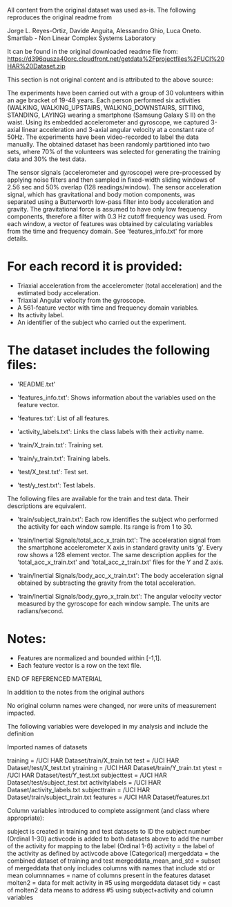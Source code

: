 All content from the original dataset was used as-is.  The following reproduces the original readme from 

Jorge L. Reyes-Ortiz, Davide Anguita, Alessandro Ghio, Luca Oneto.
Smartlab - Non Linear Complex Systems Laboratory

It can be found in the original downloaded readme file from:  https://d396qusza40orc.cloudfront.net/getdata%2Fprojectfiles%2FUCI%20HAR%20Dataset.zip


This section is not original content and is attributed to the above source:

The experiments have been carried out with a group of 30 volunteers within an age bracket of 19-48 years. Each person performed six activities (WALKING, WALKING_UPSTAIRS, WALKING_DOWNSTAIRS, SITTING, STANDING, LAYING) wearing a smartphone (Samsung Galaxy S II) on the waist. Using its embedded accelerometer and gyroscope, we captured 3-axial linear acceleration and 3-axial angular velocity at a constant rate of 50Hz. The experiments have been video-recorded to label the data manually. The obtained dataset has been randomly partitioned into two sets, where 70% of the volunteers was selected for generating the training data and 30% the test data. 

The sensor signals (accelerometer and gyroscope) were pre-processed by applying noise filters and then sampled in fixed-width sliding windows of 2.56 sec and 50% overlap (128 readings/window). The sensor acceleration signal, which has gravitational and body motion components, was separated using a Butterworth low-pass filter into body acceleration and gravity. The gravitational force is assumed to have only low frequency components, therefore a filter with 0.3 Hz cutoff frequency was used. From each window, a vector of features was obtained by calculating variables from the time and frequency domain. See 'features_info.txt' for more details. 

For each record it is provided:
======================================

- Triaxial acceleration from the accelerometer (total acceleration) and the estimated body acceleration.
- Triaxial Angular velocity from the gyroscope. 
- A 561-feature vector with time and frequency domain variables. 
- Its activity label. 
- An identifier of the subject who carried out the experiment.

The dataset includes the following files:
=========================================

- 'README.txt'

- 'features_info.txt': Shows information about the variables used on the feature vector.

- 'features.txt': List of all features.

- 'activity_labels.txt': Links the class labels with their activity name.

- 'train/X_train.txt': Training set.

- 'train/y_train.txt': Training labels.

- 'test/X_test.txt': Test set.

- 'test/y_test.txt': Test labels.

The following files are available for the train and test data. Their descriptions are equivalent. 

- 'train/subject_train.txt': Each row identifies the subject who performed the activity for each window sample. Its range is from 1 to 30. 

- 'train/Inertial Signals/total_acc_x_train.txt': The acceleration signal from the smartphone accelerometer X axis in standard gravity units 'g'. Every row shows a 128 element vector. The same description applies for the 'total_acc_x_train.txt' and 'total_acc_z_train.txt' files for the Y and Z axis. 

- 'train/Inertial Signals/body_acc_x_train.txt': The body acceleration signal obtained by subtracting the gravity from the total acceleration. 

- 'train/Inertial Signals/body_gyro_x_train.txt': The angular velocity vector measured by the gyroscope for each window sample. The units are radians/second. 

Notes: 
======
- Features are normalized and bounded within [-1,1].
- Each feature vector is a row on the text file.


END OF REFERENCED MATERIAL



In addition to the notes from the original authors


No original column names were changed, nor were units of measurement impacted.


The following variables were developed in my analysis and include the definition

Imported names of datasets

training = /UCI HAR Dataset/train/X_train.txt
test = /UCI HAR Dataset/test/X_test.txt
ytraining = /UCI HAR Dataset/train/Y_train.txt
ytest = /UCI HAR Dataset/test/Y_test.txt
subjecttest = /UCI HAR Dataset/test/subject_test.txt
activitylabels = /UCI HAR Dataset/activity_labels.txt
subjecttrain = /UCI HAR Dataset/train/subject_train.txt
features = /UCI HAR Dataset/features.txt

Column variables introduced to complete assignment (and class where appropriate):



subject is created in training and test datasets to ID the subject number (Ordinal 1-30)
activcode is added to both datasets above to add the number of the activity for mapping to the label  (Ordinal 1-6)
activity = the label of the activity as defined by activcode above (Categorical)
mergeddata = the combined dataset of training and test
mergeddata_mean_and_std = subset of mergeddata that only includes columns with names that include std or mean
columnnames = name of columns present in the features dataset
molten2 = data for melt activity in #5 using mergeddata dataset
tidy = cast of molten2 data means to address #5 using subject+activity and column variables



